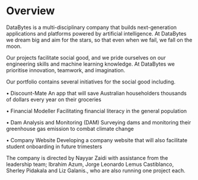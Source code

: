 # Overview
DataBytes is a multi-disciplinary company that builds next-generation applications and platforms powered by artificial intelligence. At DataBytes we dream big and aim for the stars, so that even when we fail, we fall on the moon.

Our projects facilitate social good, and we pride ourselves on our engineering skills and machine learning knowledge. At DataBytes we prioritise innovation, teamwork, and imagination. 

Our portfolio contains several initiatives for the social good including. 

•	Discount-Mate An app that will save Australian householders thousands of dollars every year on their groceries

•	Financial Modeller Facilitating financial literacy in the general population

•	Dam Analysis and Monitoring (DAM) Surveying dams and monitoring their greenhouse gas emission to combat climate change

•	Company Website Developing a company website that will also facilitate student onboarding in future trimesters


The company is directed by Nayyar Zaidi with assistance from the leadership team; Ibrahim Azum, Jorge Leonardo Lemus Castiblanco, Sherley Pidakala and Liz Galanis., who are also running one project each.
